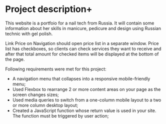 # Project description+
This website is a portfoio for a nail tech from Russia. It will contain some information about her skills in manicure, pedicure and design using Russian technic with gel polish. 

Link Price on Navigation should open price list in a separate window. Price list has checkboxes, so clients can check services they want to receive and after that total amount for checked items will be displayed at the bottom of the page. 

Following requirements were met for this project:

* A navigation menu that collapses into a responsive mobile-friendly menu;
* Used Flexbox to rearrange 2 or more content areas on your page as the screen changes sizes;
* Used media queries to switch from a one-column mobile layout to a two or more column desktop layout;
* Created a JavaScript function whose return value is used in your site. The function must be triggered by user action;



